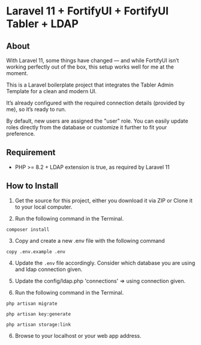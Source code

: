 # Laravel 11 + FortifyUI + FortifyUI Tabler + LDAP

## About

With Laravel 11, some things have changed — and while FortifyUI isn’t working perfectly out of the box, this setup works well for me at the moment.

This is a Laravel boilerplate project that integrates the Tabler Admin Template for a clean and modern UI.

It’s already configured with the required connection details (provided by me), so it’s ready to run.

By default, new users are assigned the "user" role. You can easily update roles directly from the database or customize it further to fit your preference.

## Requirement

* PHP >= 8.2 + LDAP extension is true, as required by Laravel 11

## How to Install

1. Get the source for this project, either you download it via ZIP or Clone it to your local computer.

2. Run the following command in the Terminal.
```
composer install
```

3. Copy and create a new .env file with the following command
```
copy .env.example .env
```

4. Update the ```.env``` file accordingly. Consider which database you are using and ldap connection given.
   
5. Update the config/ldap.php 'connections' => using connection given.

6. Run the following command in the Terminal.
```
php artisan migrate
```
```
php artisan key:generate
```
```
php artisan storage:link
```

6. Browse to your localhost or your web app address.
